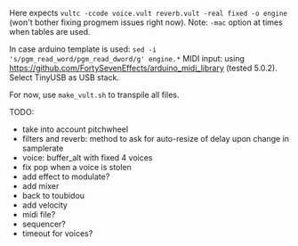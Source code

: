 
Here expects `vultc -ccode voice.vult reverb.vult -real fixed -o engine ` (won't bother fixing progmem issues right now). Note: `-mac` option at times when tables are used.

In case arduino template is used: `sed -i 's/pgm_read_word/pgm_read_dword/g' engine.*`
MIDI input: using https://github.com/FortySevenEffects/arduino_midi_library (tested 5.0.2). Select TinyUSB as USB stack.

For now, use `make_vult.sh` to transpile all files.

TODO:

- take into account pitchwheel
- filters and reverb: method to ask for auto-resize of delay upon change in samplerate
- voice: buffer_alt with fixed 4 voices
- fix pop when a voice is stolen
- add effect to modulate?
- add mixer
- back to toubidou
- add velocity
- midi file?
- sequencer?
- timeout for voices?
